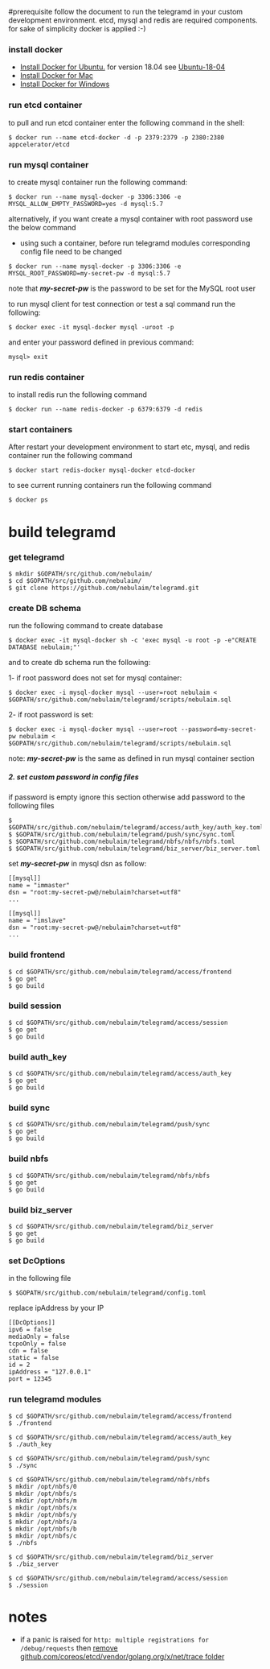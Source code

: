 #prerequisite
follow the document to run the telegramd in your custom development environment. 
etcd, mysql and redis are required components. for sake of simplicity docker is applied :-)

### install docker
* [Install Docker for Ubuntu.](https://docs.docker.com/install/linux/docker-ce/ubuntu/)
for version 18.04 see [Ubuntu-18-04](https://linuxconfig.org/how-to-install-docker-on-ubuntu-18-04-bionic-beaver)
* [Install Docker for Mac](https://docs.docker.com/docker-for-mac/install/)
* [Install Docker for Windows](https://docs.docker.com/docker-for-windows/install/#start-docker-for-windows)

### run etcd container
to pull and run etcd container enter the following command in the shell:
```
$ docker run --name etcd-docker -d -p 2379:2379 -p 2380:2380 appcelerator/etcd
```

### run mysql container
to create mysql container run the following command:
```
$ docker run --name mysql-docker -p 3306:3306 -e MYSQL_ALLOW_EMPTY_PASSWORD=yes -d mysql:5.7
```
alternatively, if you want create a mysql container with root password use the below command
 - using such a container, before run telegramd modules corresponding config file need to be changed
```
$ docker run --name mysql-docker -p 3306:3306 -e MYSQL_ROOT_PASSWORD=my-secret-pw -d mysql:5.7
```
note that ***my-secret-pw*** is the password to be set for the MySQL root user

to run mysql client for test connection or test a sql command run the following:
```
$ docker exec -it mysql-docker mysql -uroot -p
```
and enter your password defined in previous command:
```
mysql> exit
```

### run redis container
to install redis run the following command
```
$ docker run --name redis-docker -p 6379:6379 -d redis 
```

### start containers
After restart your development environment to start etc, mysql, and redis container run
the following command 
```
$ docker start redis-docker mysql-docker etcd-docker
```

to see current running containers run the following command
```
$ docker ps
```

# build telegramd


### get telegramd

```
$ mkdir $GOPATH/src/github.com/nebulaim/
$ cd $GOPATH/src/github.com/nebulaim/
$ git clone https://github.com/nebulaim/telegramd.git
```

### create DB schema
run the following command to create database
```
$ docker exec -it mysql-docker sh -c 'exec mysql -u root -p -e"CREATE DATABASE nebulaim;"' 
```
 and to create db schema run the following:
 
 1- if root password does not set for mysql container:
 ```
 $ docker exec -i mysql-docker mysql --user=root nebulaim < $GOPATH/src/github.com/nebulaim/telegramd/scripts/nebulaim.sql
 ```
 
 2- if root password is set:
```
$ docker exec -i mysql-docker mysql --user=root --password=my-secret-pw nebulaim < $GOPATH/src/github.com/nebulaim/telegramd/scripts/nebulaim.sql
```
note: ***my-secret-pw*** is the same as defined in run mysql container section

##### 2. set custom password in config files
if password is empty ignore this section otherwise add password to the following files
```
$ $GOPATH/src/github.com/nebulaim/telegramd/access/auth_key/auth_key.toml
$ $GOPATH/src/github.com/nebulaim/telegramd/push/sync/sync.toml
$ $GOPATH/src/github.com/nebulaim/telegramd/nbfs/nbfs/nbfs.toml
$ $GOPATH/src/github.com/nebulaim/telegramd/biz_server/biz_server.toml
```
set ***my-secret-pw*** in mysql dsn as follow:
```
[[mysql]]
name = "immaster"
dsn = "root:my-secret-pw@/nebulaim?charset=utf8"
...

[[mysql]]
name = "imslave"
dsn = "root:my-secret-pw@/nebulaim?charset=utf8"
...
```

  
 
### build frontend
```
$ cd $GOPATH/src/github.com/nebulaim/telegramd/access/frontend
$ go get
$ go build
```

### build session
```
$ cd $GOPATH/src/github.com/nebulaim/telegramd/access/session
$ go get
$ go build
```

### build auth_key
```
$ cd $GOPATH/src/github.com/nebulaim/telegramd/access/auth_key
$ go get
$ go build
```

### build sync
```
$ cd $GOPATH/src/github.com/nebulaim/telegramd/push/sync
$ go get
$ go build
```

### build nbfs
```
$ cd $GOPATH/src/github.com/nebulaim/telegramd/nbfs/nbfs
$ go get
$ go build
```

### build biz_server
```
$ cd $GOPATH/src/github.com/nebulaim/telegramd/biz_server
$ go get
$ go build
```

### set DcOptions
in the following file 
```
$ $GOPATH/src/github.com/nebulaim/telegramd/config.toml
```
replace ipAddress by your IP
```
[[DcOptions]]
ipv6 = false
mediaOnly = false
tcpoOnly = false
cdn = false
static = false
id = 2
ipAddress = "127.0.0.1"
port = 12345
```


### run telegramd modules
```
$ cd $GOPATH/src/github.com/nebulaim/telegramd/access/frontend
$ ./frontend

$ cd $GOPATH/src/github.com/nebulaim/telegramd/access/auth_key
$ ./auth_key

$ cd $GOPATH/src/github.com/nebulaim/telegramd/push/sync
$ ./sync

$ cd $GOPATH/src/github.com/nebulaim/telegramd/nbfs/nbfs
$ mkdir /opt/nbfs/0
$ mkdir /opt/nbfs/s
$ mkdir /opt/nbfs/m
$ mkdir /opt/nbfs/x
$ mkdir /opt/nbfs/y
$ mkdir /opt/nbfs/a
$ mkdir /opt/nbfs/b
$ mkdir /opt/nbfs/c
$ ./nbfs

$ cd $GOPATH/src/github.com/nebulaim/telegramd/biz_server
$ ./biz_server

$ cd $GOPATH/src/github.com/nebulaim/telegramd/access/session
$ ./session
```

# notes
* if a panic is raised for `http: multiple registrations for /debug/requests` then 
[remove github.com/coreos/etcd/vendor/golang.org/x/net/trace folder](https://github.com/coreos/etcd/issues/9357)


